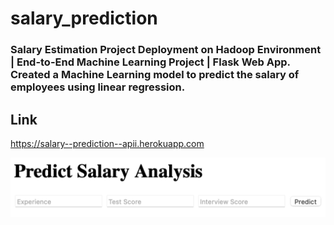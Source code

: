 # salary_prediction

### Salary Estimation Project Deployment on Hadoop Environment | End-to-End Machine Learning Project | Flask Web App. Created a Machine Learning model to predict the salary of employees using linear regression.

## Link
https://salary--prediction--apii.herokuapp.com


![This is an image](https://github.com/Sanskar02/salary_prediction/blob/1ba4533bf0ba4ac68a6806b5251da7891c52222a/Deployment.png)

